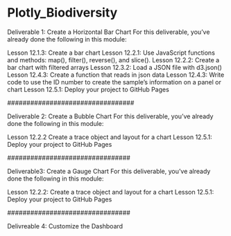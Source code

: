 # Plotly_Biodiversity

Deliverable 1: Create a Horizontal Bar Chart
For this deliverable, you’ve already done the following in this module:

Lesson 12.1.3: Create a bar chart
Lesson 12.2.1: Use JavaScript functions and methods: map(), filter(), reverse(), and slice().
Lesson 12.2.2: Create a bar chart with filtered arrays
Lesson 12.3.2: Load a JSON file with d3.json()
Lesson 12.4.3: Create a function that reads in json data
Lesson 12.4.3: Write code to use the ID number to create the sample’s information on a panel or chart
Lesson 12.5.1: Deploy your project to GitHub Pages

#################################

Deliverable 2: Create a Bubble Chart
For this deliverable, you’ve already done the following in this module:

Lesson 12.2.2 Create a trace object and layout for a chart
Lesson 12.5.1: Deploy your project to GitHub Pages

################################

Deliverable3: Create a Gauge Chart
For this deliverable, you’ve already done the following in this module:

Lesson 12.2.2: Create a trace object and layout for a chart
Lesson 12.5.1: Deploy your project to GitHub Pages

################################

Delivreable 4: Customize the Dashboard
